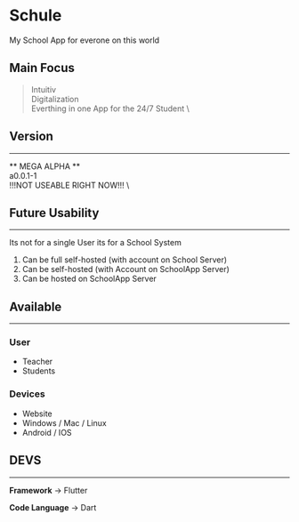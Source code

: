 # Schule
My School App for everone on this world 

## Main Focus
> Intuitiv \
> Digitalization \
> Everthing in one App for the 24/7 Student \

## Version
---
** MEGA ALPHA ** \
a0.0.1-1 \
!!!NOT USEABLE RIGHT NOW!!! \

## Future Usability
---
Its not for a single User its for a School System 
1. Can be full self-hosted (with account on School Server) 
2. Can be self-hosted (with Account on SchoolApp Server)
3. Can be hosted on SchoolApp Server

## Available
---
### User
- Teacher
- Students

### Devices
- Website
- Windows / Mac / Linux
- Android / IOS


## DEVS
---
**Framework**
-> Flutter

**Code Language**
-> Dart


 
